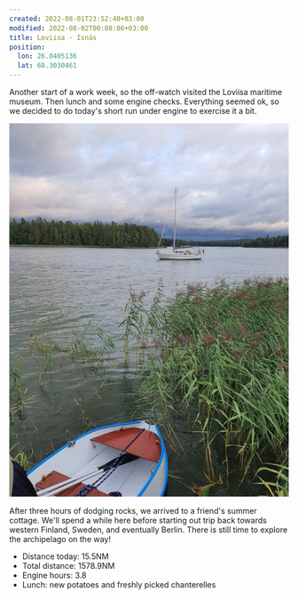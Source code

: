 ```yaml
---
created: 2022-08-01T23:52:40+03:00
modified: 2022-08-02T00:08:06+03:00
title: Loviisa - Isnäs
position:
  lon: 26.0405136
  lat: 60.3030461
---
```


Another start of a work week, so the off-watch visited the Loviisa maritime museum. Then lunch and some engine checks. Everything seemed ok, so we decided to do today's short run under engine to exercise it a bit.

![Image](../2022/8f54c6b7bca3afda8be476e841817734.jpg) 

After three hours of dodging rocks, we arrived to a friend's summer cottage. We'll spend a while here before starting out trip back towards western Finland, Sweden, and eventually Berlin. There is still time to explore the archipelago on the way!

* Distance today: 15.5NM
* Total distance: 1578.9NM
* Engine hours: 3.8
* Lunch: new potatoes and freshly picked chanterelles

